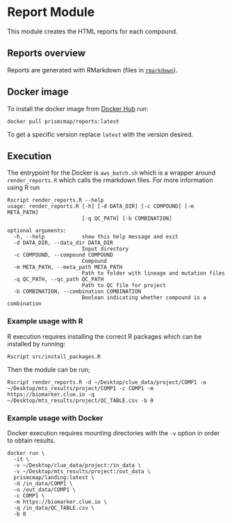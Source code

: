 # Report Module

This module creates the HTML reports for each compound.

## Reports overview

Reports are generated with RMarkdown (files in [`rmarkdown`](./rmarkdown)).

## Docker image

To install the docker image from [Docker Hub](https://hub.docker.com/repository/docker/prismcmap/reports) run:

```
docker pull prismcmap/reports:latest
```

To get a specific version replace `latest` with the version desired.

## Execution

The entrypoint for the Docker is `aws_batch.sh` which is a wrapper around `render_reports.R` which calls the rmarkdown files. For more information using R run

```
Rscript render_reports.R --help
usage: render_reports.R [-h] [-d DATA_DIR] [-c COMPOUND] [-m META_PATH]
                        [-q QC_PATH] [-b COMBINATION]

optional arguments:
  -h, --help            show this help message and exit
  -d DATA_DIR, --data_dir DATA_DIR
                        Input directory
  -c COMPOUND, --compound COMPOUND
                        Compound
  -m META_PATH, --meta_path META_PATH
                        Path to folder with lineage and mutation files
  -q QC_PATH, --qc_path QC_PATH
                        Path to QC file for project
  -b COMBINATION, --combination COMBINATION
                        Boolean indicating whether compound is a combination
```

### Example usage with R

R execution requires installing the correct R packages which can be installed by running:

```
Rscript src/install_packages.R
```

Then the module can be run;

```
Rscript render_reports.R -d ~/Desktop/clue_data/project/COMP1 -o ~/Desktop/mts_results/project/COMP1 -c COMP1 -m https://biomarker.clue.io -q ~/Desktop/mts_results/project/QC_TABLE.csv -b 0
```

### Example usage with Docker

Docker execution requires mounting directories with the `-v` option in order to obtain results.

```
docker run \
  -it \
  -v ~/Desktop/clue_data/project:/in_data \
  -v ~/Desktop/mts_results/project:/out_data \
  prismcmap/landing:latest \
  -d /in_data/COMP1 \
  -o /out_data/COMP1 \
  -c COMP1 \
  -m https://biomarker.clue.io \
  -q /in_data/QC_TABLE.csv \
  -b 0
```
